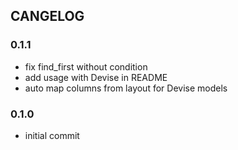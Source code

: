 ## CANGELOG

### 0.1.1

* fix find_first without condition
* add usage with Devise in README
* auto map columns from layout for Devise models

### 0.1.0

* initial commit